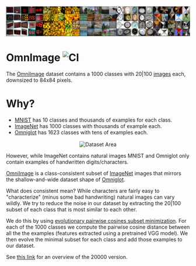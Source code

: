 ![](assets/banner.png)

# OmnImage ![CI](https://github.com/lfrati/OmnImage/actions/workflows/tests.yml/badge.svg)

The [OmniImage](https://drive.google.com/drive/folders/1tpm4LY3gEUlpK7h54uHqKOcw353np05s?usp=sharing) dataset contains a 1000 classes with 20|100 [images](https://drive.google.com/file/d/1rR7Xh4sxXVY9im_DrjZwEf2oydmx8YWL/view) each, downsized to 84x84 pixels.

# Why?

- [MNIST](https://en.wikipedia.org/wiki/MNIST_database) has 10 classes and thousands of examples for each class.
- [ImageNet](https://www.image-net.org/) has 1000 classes with thousands of example each.
- [Omniglot](https://github.com/brendenlake/omniglot) has 1623 classes with tens of examples each.

<p align="center">
  <img align="center" width="400" alt="Dataset Area" src="https://user-images.githubusercontent.com/3115640/204098543-1bc2406f-487f-4c06-8b4f-224c0e2e2840.png">
</p>

However, while ImageNet contains natural images MNIST and Omniglot only contain examples of handwritten digits/characters.

[OmniImage](https://drive.google.com/drive/folders/1tpm4LY3gEUlpK7h54uHqKOcw353np05s?usp=sharing) is a class-consistent subset of [ImageNet](https://www.image-net.org/) images that mirrors the shallow-and-wide dataset shape of [Omniglot](https://github.com/brendenlake/omniglot).

What does consistent mean?
While characters are fairly easy to "characterize" (minus some bad handwriting) natural images can vary wildly. We try to reduce the noise in our dataset by extracting the 20|100 subset of each class that is most similar to each other.

We do this by using [evolutionary pairwise cosines subset minimization](https://github.com/lfrati/subpair). For each of the 1000 classes we compute the pairwise cosine distance between all the the examples (features extracted using a pretrained VGG model). We then evolve the minimal subset for each class and add those examples to our dataset.

See [this link](https://drive.google.com/file/d/1rR7Xh4sxXVY9im_DrjZwEf2oydmx8YWL/view) for an overview of the 20000 version.
